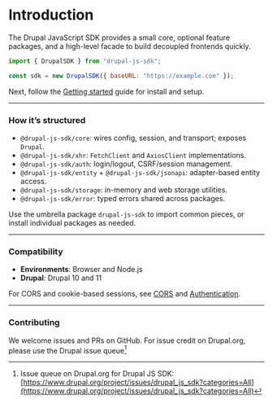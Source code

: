 # Introduction

The Drupal JavaScript SDK provides a small core, optional feature packages, and a high-level facade to build decoupled frontends quickly.

```js
import { DrupalSDK } from "drupal-js-sdk";

const sdk = new DrupalSDK({ baseURL: "https://example.com" });
```

Next, follow the [Getting started](getting-started.md) guide for install and setup.

---

### How it’s structured

- `@drupal-js-sdk/core`: wires config, session, and transport; exposes `Drupal`.
- `@drupal-js-sdk/xhr`: `FetchClient` and `AxiosClient` implementations.
- `@drupal-js-sdk/auth`: login/logout, CSRF/session management.
- `@drupal-js-sdk/entity` + `@drupal-js-sdk/jsonapi`: adapter-based entity access.
- `@drupal-js-sdk/storage`: in-memory and web storage utilities.
- `@drupal-js-sdk/error`: typed errors shared across packages.

Use the umbrella package `drupal-js-sdk` to import common pieces, or install individual packages as needed.

---

### Compatibility

- **Environments**: Browser and Node.js
- **Drupal**: Drupal 10 and 11

For CORS and cookie-based sessions, see [CORS](../guide/cors.md) and [Authentication](authentication.md).

---

### Contributing

We welcome issues and PRs on GitHub. For issue credit on Drupal.org, please use the Drupal issue queue[^1]




[^1]: Issue queue on Drupal.org for Drupal JS SDK: [https://www.drupal.org/project/issues/drupal_js_sdk?categories=All](https://www.drupal.org/project/issues/drupal_js_sdk?categories=All)
